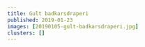 ```yaml
---
title: Gult badkarsdraperi
published: 2019-01-23
images: [20190105-gult-badkarsdraperi.jpg]
clusters: []
---
```

